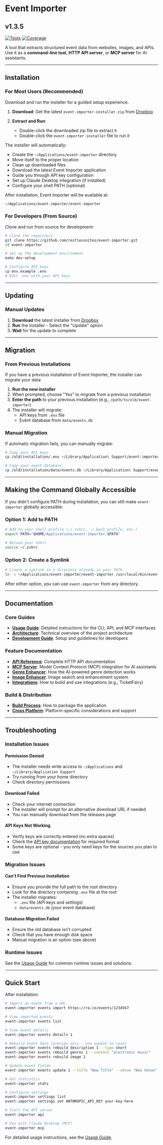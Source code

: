 # Event Importer

## v1.3.5

[![Tests](https://github.com/restlessnites/event-importer/actions/workflows/tests.yml/badge.svg)](https://github.com/restlessnites/event-importer/actions/workflows/tests.yml)
[![Coverage](https://img.shields.io/badge/coverage-54.7%25-green)](https://github.com/restlessnites/event-importer)

A tool that extracts structured event data from websites, images, and APIs. Use it as a **command-line tool**, **HTTP API server**, or **MCP server** for AI assistants.

---

## Installation

### For Most Users (Recommended)

Download and run the installer for a guided setup experience.

1. **Download**: Get the latest `event-importer-installer.zip` from [Dropbox](https://www.dropbox.com/scl/fi/aqldz7tbym0tla2js7bdp/event-importer-installer.zip?rlkey=ocmjxmtiauk8enswm6j1vz2u2&st=pftsjs2h&dl=1)

2. **Extract and Run**:
   - Double-click the downloaded zip file to extract it
   - Double-click the `event-importer-installer` file to run it

The installer will automatically:

- Create the `~/Applications/event-importer` directory
- Move itself to the proper location
- Clean up downloaded files
- Download the latest Event Importer application
- Guide you through API key configuration
- Set up Claude Desktop integration (if installed)
- Configure your shell PATH (optional)

After installation, Event Importer will be available at:

```bash
~/Applications/event-importer/event-importer
```

### For Developers (From Source)

Clone and run from source for development:

```bash
# Clone the repository
git clone https://github.com/restlessnites/event-importer.git
cd event-importer

# Set up the development environment
make dev-setup

# Configure API keys
cp env.example .env
# Edit .env with your API keys
```

---

## Updating

### Manual Updates

1. **Download** the latest installer from [Dropbox](https://www.dropbox.com/scl/fi/aqldz7tbym0tla2js7bdp/event-importer-installer.zip?rlkey=ocmjxmtiauk8enswm6j1vz2u2&st=pftsjs2h&dl=1)
2. **Run** the installer - Select the "Update" option
3. **Wait** for the update to complete

---

## Migration

### From Previous Installations

If you have a previous installation of Event Importer, the installer can migrate your data:

1. **Run the new installer**
2. When prompted, choose "Yes" to migrate from a previous installation
3. **Enter the path** to your previous installation (e.g., `/path/to/old/event-importer`)
4. The installer will migrate:
   - API keys from `.env` file
   - Event database from `data/events.db`

### Manual Migration

If automatic migration fails, you can manually migrate:

```bash
# Copy your API keys
cp /old/installation/.env ~/Library/Application\ Support/event-importer/

# Copy your event database
cp /old/installation/data/events.db ~/Library/Application\ Support/event-importer/
```

---

## Making the Command Globally Accessible

If you didn't configure PATH during installation, you can still make `event-importer` globally accessible:

### Option 1: Add to PATH

```bash
# Add to your shell profile (~/.zshrc, ~/.bash_profile, etc.)
export PATH="$HOME/Applications/event-importer:$PATH"

# Reload your shell
source ~/.zshrc
```

### Option 2: Create a Symlink

```bash
# Create a symlink in a directory already in your PATH
ln -s ~/Applications/event-importer/event-importer /usr/local/bin/event-importer
```

After either option, you can use `event-importer` from any directory.

---

## Documentation

### Core Guides

- **[Usage Guide](docs/USAGE.md)**: Detailed instructions for the CLI, API, and MCP interfaces
- **[Architecture](docs/ARCHITECTURE.md)**: Technical overview of the project architecture
- **[Development Guide](docs/DEVELOPMENT.md)**: Setup and guidelines for developers

### Feature Documentation

- **[API Reference](docs/API.md)**: Complete HTTP API documentation
- **[MCP Server](docs/MCP.md)**: Model Context Protocol (MCP) integration for AI assistants
- **[Genre Enhancer](docs/GENRE_ENHANCER.md)**: How the AI-powered genre detection works
- **[Image Enhancer](docs/IMAGE_ENHANCER.md)**: Image search and enhancement system
- **[Integrations](docs/INTEGRATIONS.md)**: How to build and use integrations (e.g., TicketFairy)

### Build & Distribution

- **[Build Process](docs/BUILD_PROCESS.md)**: How to package the application
- **[Cross Platform](docs/CROSS_PLATFORM.md)**: Platform-specific considerations and support

---

## Troubleshooting

### Installation Issues

#### Permission Denied

- The installer needs write access to `~/Applications` and `~/Library/Application Support`
- Try running from your home directory
- Check directory permissions

#### Download Failed

- Check your internet connection
- The installer will prompt for an alternative download URL if needed
- You can manually download from the releases page

#### API Keys Not Working

- Verify keys are correctly entered (no extra spaces)
- Check the [API key documentation](docs/USAGE.md#api-keys) for required format
- Some keys are optional - you only need keys for the sources you plan to use

### Migration Issues

#### Can't Find Previous Installation

- Ensure you provide the full path to the root directory
- Look for the directory containing `.env` file at the root
- The installer migrates:
  - `.env` file (API keys and settings)
  - `data/events.db` (your event database)

#### Database Migration Failed

- Ensure the old database isn't corrupted
- Check that you have enough disk space
- Manual migration is an option (see above)

### Runtime Issues

See the [Usage Guide](docs/USAGE.md) for common runtime issues and solutions.

---

## Quick Start

After installation:

```bash
# Import an event from a URL
event-importer events import https://ra.co/events/1234567

# View imported events
event-importer events list

# View event details
event-importer events details 1

# Rebuild event data (preview only - use update to save)
event-importer events rebuild description 1 --type short
event-importer events rebuild genres 1 --context "electronic music"
event-importer events rebuild image 1

# Update event fields
event-importer events update 1 --title "New Title" --venue "New Venue"

# Get statistics
event-importer stats

# Configure settings
event-importer settings list
event-importer settings set ANTHROPIC_API_KEY your-key-here

# Start the API server
event-importer api

# Use with Claude Desktop (MCP)
event-importer mcp
```

For detailed usage instructions, see the [Usage Guide](docs/USAGE.md).
